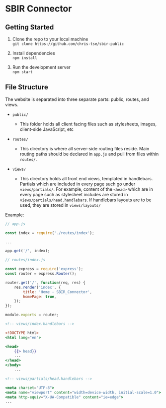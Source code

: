 # SBIR Connector

## Getting Started

1. Clone the repo to your local machine  
`git clone https://github.com/chris-tse/sbir-public`


3. Install dependencies  
`npm install`

4. Run the development server  
`npm start`

## File Structure

The website is separated into three separate parts: public, routes, and views.

- `public/` 
  - This folder holds all client facing files such as stylesheets, images, client-side JavaScript, etc
  
- `routes/`
  - This directory is where all server-side routing files reside. Main routing paths should be declared in `app.js` and pull from files within `routes/`. 

- `views/`
  - This directory holds all front end views, templated in handlebars. Partials which are included in every page such go under `views/partials/`. For example, content of the `<head>` which are in every page such as stylesheet includes are stored in `views/partials/head.handlebars`. If handlebars layouts are to be used, they are stored in `views/layouts/`
  

Example:
```js
// app.js

const index = require('./routes/index');

...

app.get('/', index);
```
```js
// routes/index.js

const express = require('express');
const router = express.Router();

router.get('/', function(req, res) {
    res.render('index', {
        title: 'Home - SBIR_Connector',
        homePage: true,
    });
});

module.exports = router;
```
```hbs
<!-- views/index.handlebars -->

<!DOCTYPE html>
<html lang="en">

<head>
    {{> head}}
    ...
</head>
</body>
    ...
```
```hbs
<!-- views/partials/head.handlebars -->

<meta charset="UTF-8">
<meta name="viewport" content="width=device-width, initial-scale=1.0">
<meta http-equiv="X-UA-Compatible" content="ie=edge">
...
```